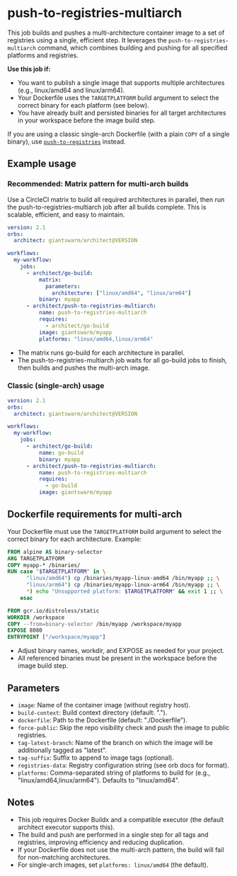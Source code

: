 # push-to-registries-multiarch

This job builds and pushes a multi-architecture container image to a set of registries using a single, efficient step. It leverages the `push-to-registries-multiarch` command, which combines building and pushing for all specified platforms and registries.

**Use this job if:**
- You want to publish a single image that supports multiple architectures (e.g., linux/amd64 and linux/arm64).
- Your Dockerfile uses the `TARGETPLATFORM` build argument to select the correct binary for each platform (see below).
- You have already built and persisted binaries for all target architectures in your workspace before the image build step.

If you are using a classic single-arch Dockerfile (with a plain `COPY` of a single binary), use [`push-to-registries`](./push-to-registries.md) instead.

## Example usage

### Recommended: Matrix pattern for multi-arch builds

Use a CircleCI matrix to build all required architectures in parallel, then run the push-to-registries-multiarch job after all builds complete. This is scalable, efficient, and easy to maintain.

```yaml
version: 2.1
orbs:
  architect: giantswarm/architect@VERSION

workflows:
  my-workflow:
    jobs:
      - architect/go-build:
          matrix:
            parameters:
              architecture: ["linux/amd64", "linux/arm64"]
          binary: myapp
      - architect/push-to-registries-multiarch:
          name: push-to-registries-multiarch
          requires:
            - architect/go-build
          image: giantswarm/myapp
          platforms: "linux/amd64,linux/arm64"
```

- The matrix runs go-build for each architecture in parallel.
- The push-to-registries-multiarch job waits for all go-build jobs to finish, then builds and pushes the multi-arch image.

### Classic (single-arch) usage

```yaml
version: 2.1
orbs:
  architect: giantswarm/architect@VERSION

workflows:
  my-workflow:
    jobs:
      - architect/go-build:
          name: go-build
          binary: myapp
      - architect/push-to-registries-multiarch:
          name: push-to-registries-multiarch
          requires:
            - go-build
          image: giantswarm/myapp
```

## Dockerfile requirements for multi-arch

Your Dockerfile must use the `TARGETPLATFORM` build argument to select the correct binary for each architecture. Example:

```dockerfile
FROM alpine AS binary-selector
ARG TARGETPLATFORM
COPY myapp-* /binaries/
RUN case "$TARGETPLATFORM" in \
      "linux/amd64") cp /binaries/myapp-linux-amd64 /bin/myapp ;; \
      "linux/arm64") cp /binaries/myapp-linux-arm64 /bin/myapp ;; \
      *) echo "Unsupported platform: $TARGETPLATFORM" && exit 1 ;; \
    esac

FROM gcr.io/distroless/static
WORKDIR /workspace
COPY --from=binary-selector /bin/myapp /workspace/myapp
EXPOSE 8080
ENTRYPOINT ["/workspace/myapp"]
```

- Adjust binary names, workdir, and EXPOSE as needed for your project.
- All referenced binaries must be present in the workspace before the image build step.

## Parameters
- `image`: Name of the container image (without registry host).
- `build-context`: Build context directory (default: ".").
- `dockerfile`: Path to the Dockerfile (default: "./Dockerfile").
- `force-public`: Skip the repo visibility check and push the image to public registries.
- `tag-latest-branch`: Name of the branch on which the image will be additionally tagged as "latest".
- `tag-suffix`: Suffix to append to image tags (optional).
- `registries-data`: Registry configuration string (see orb docs for format).
- `platforms`: Comma-separated string of platforms to build for (e.g., "linux/amd64,linux/arm64"). Defaults to "linux/amd64".

## Notes
- This job requires Docker Buildx and a compatible executor (the default architect executor supports this).
- The build and push are performed in a single step for all tags and registries, improving efficiency and reducing duplication.
- If your Dockerfile does not use the multi-arch pattern, the build will fail for non-matching architectures.
- For single-arch images, set `platforms: linux/amd64` (the default).
